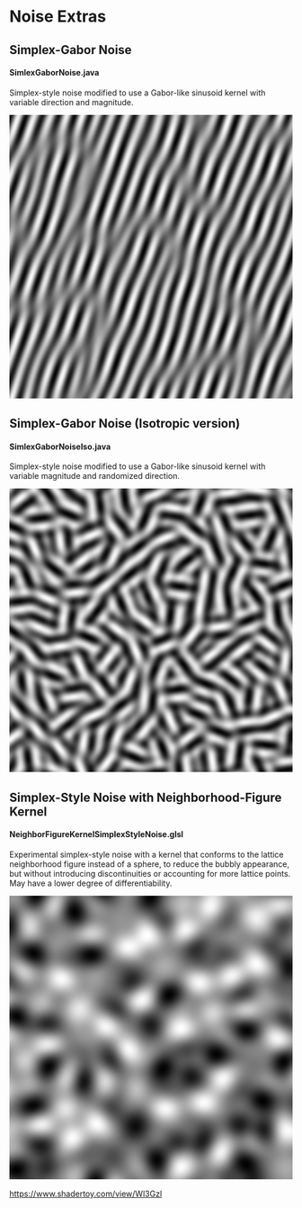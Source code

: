 # Noise Extras

## Simplex-Gabor Noise
#### SimlexGaborNoise.java
Simplex-style noise modified to use a Gabor-like sinusoid kernel with variable direction and magnitude.

![Simplex-Gabor Noise](images/SimplexGaborNoise.png?raw=true)

## Simplex-Gabor Noise (Isotropic version)
#### SimlexGaborNoiseIso.java
Simplex-style noise modified to use a Gabor-like sinusoid kernel with variable magnitude and randomized direction.

![Simplex-Gabor Noise Isotropic](images/SimplexGaborNoiseIso.png?raw=true)

## Simplex-Style Noise with Neighborhood-Figure Kernel
#### NeighborFigureKernelSimplexStyleNoise.glsl
Experimental simplex-style noise with a kernel that conforms to the lattice neighborhood figure instead of a sphere, to reduce the bubbly appearance, but without introducing discontinuities or accounting for more lattice points. May have a lower degree of differentiability.

![Space Tiling Kernel Simplex Style Noise](images/NeighborFigureKernelSimplexStyleNoise.png?raw=true)

https://www.shadertoy.com/view/Wl3Gzl

